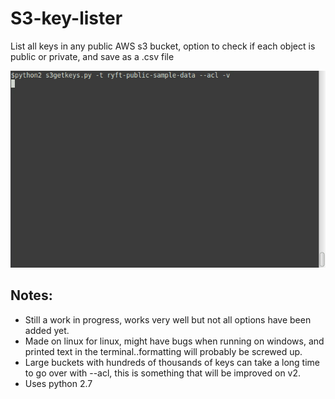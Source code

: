 # S3-key-lister
List all keys in any public AWS s3 bucket, option to check if each object is public or private, and save as a .csv file

![Example of running in terminal](https://raw.githubusercontent.com/IpsumLorem16/S3-key-lister/master/s3getkeys-acl-v-orig.gif)
## Notes: 
- Still a work in progress, works very well but not all options have been added yet.  
- Made on linux for linux, might have bugs when running on windows, and printed text in the terminal..formatting will probably be screwed up.  
- Large buckets with hundreds of thousands of keys can take a long time to go over with --acl, this is something that will be improved on v2.  
- Uses python 2.7


